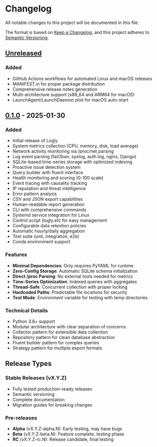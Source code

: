 # Changelog

All notable changes to this project will be documented in this file.

The format is based on [Keep a Changelog](https://keepachangelog.com/en/1.0.0/),
and this project adheres to [Semantic Versioning](https://semver.org/spec/v2.0.0.html).

## [Unreleased]

### Added
- GitHub Actions workflows for automated Linux and macOS releases
- MANIFEST.in for proper package distribution
- Comprehensive release notes generation
- Multi-architecture support (x86_64 and ARM64 for macOS)
- LaunchAgent/LaunchDaemon plist for macOS auto-start

## [0.1.0] - 2025-01-30

### Added
- Initial release of Logly
- System metrics collection (CPU, memory, disk, load average)
- Network activity monitoring via /proc/net parsing
- Log event parsing (fail2ban, syslog, auth.log, nginx, Django)
- SQLite-based time-series storage with optimized indexing
- Proactive issue detection system
- Query builder with fluent interface
- Health monitoring and scoring (0-100 scale)
- Event tracing with causality tracking
- IP reputation and threat intelligence
- Error pattern analysis
- CSV and JSON export capabilities
- Human-readable report generation
- CLI with comprehensive commands
- Systemd service integration for Linux
- Control script (logly.sh) for easy management
- Configurable data retention policies
- Automatic hourly/daily aggregation
- Test suite (unit, integration, e2e)
- Conda environment support

### Features
- **Minimal Dependencies**: Only requires PyYAML for runtime
- **Zero-Config Storage**: Automatic SQLite schema initialization
- **Direct /proc Parsing**: No external tools needed for metrics
- **Time-Series Optimization**: Indexed queries with aggregates
- **Thread-Safe**: Concurrent collection with proper locking
- **Hardcoded Paths**: Predictable file locations for security
- **Test Mode**: Environment variable for testing with temp directories

### Technical Details
- Python 3.8+ support
- Modular architecture with clear separation of concerns
- Collector pattern for extensible data collection
- Repository pattern for clean database abstraction
- Fluent builder pattern for complex queries
- Strategy pattern for multiple export formats

## Release Types

### Stable Releases (vX.Y.Z)
- Fully tested production-ready releases
- Semantic versioning
- Complete documentation
- Migration guides for breaking changes

### Pre-releases
- **Alpha** (vX.Y.Z-alpha.N): Early testing, may have bugs
- **Beta** (vX.Y.Z-beta.N): Feature complete, testing phase
- **RC** (vX.Y.Z-rc.N): Release candidate, final testing

[Unreleased]: https://github.com/ryanoboyle/logly/compare/v0.1.0...HEAD
[0.1.0]: https://github.com/ryanoboyle/logly/releases/tag/v0.1.0
